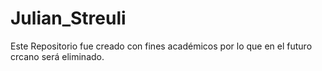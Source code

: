 # Julian_Streuli
Este Repositorio fue creado con fines académicos por lo que en el futuro crcano será eliminado.
